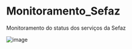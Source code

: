 # Monitoramento_Sefaz
Monitoramento do status dos serviços da Sefaz

![image](https://user-images.githubusercontent.com/53796085/153328624-052ba3e1-189a-480d-8dd4-15d67aacd9fa.png)
